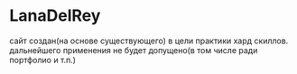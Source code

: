 # LanaDelRey
сайт создан(на основе существующего) в цели практики хард скиллов. дальнейшего применения не будет допущено(в том числе ради портфолио и т.п.)
